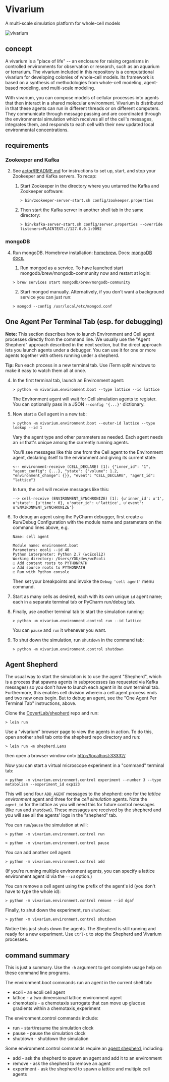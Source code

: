 # Vivarium

A multi-scale simulation platform for whole-cell models

![vivarium](https://user-images.githubusercontent.com/6809431/71849421-dc6b6c80-3086-11ea-932b-f292a9b78177.png)

## concept

A vivarium is a "place of life" -- an enclosure for raising organisms in controlled environments for observation or research, such as an aquarium or terrarium. 
The vivarium included in this repository is a computational vivarium for developing colonies of whole-cell models. 
Its framework is based on a synthesis of methodologies from whole-cell modeling, agent-based modeling, and multi-scale modeling.

With vivarium, you can compose models of cellular processes into agents that then interact in a shared molecular environment. 
Vivarium is distributed in that these agents can run in different threads or on different computers. 
They communicate through message passing and are coordinated through the environmental simulation which receives all of the cell's messages, integrates them, and responds to each cell with their new updated local environmental concentrations. 

## requirements

### Zookeeper and Kafka

2. See [actor/README.md](vivarium/actor/README.md) for instructions to set up, start, and stop your Zookeeper and Kafka servers. To recap:

   1. Start Zookeeper in the directory where you untarred the Kafka and Zookeeper software:

      `> bin/zookeeper-server-start.sh config/zookeeper.properties`

   2. Then start the Kafka server in another shell tab in the same directory:

      `> bin/kafka-server-start.sh config/server.properties --override listeners=PLAINTEXT://127.0.0.1:9092`

### mongoDB
    
4. Run mongoDB. Homebrew installation: [homebrew.](https://github.com/mongodb/homebrew-brew) Docs: [mongoDB docs.](https://docs.mongodb.com/manual/mongo/#start-the-mongo-shell-and-connect-to-mongodb)
    1. Run mongod as a service. To have launched start mongodb/brew/mongodb-community now and restart at login:
    
      `> brew services start mongodb/brew/mongodb-community`

    2. Start mongod manually. Alternatively, if you don't want a background service you can just run:
    
      `> mongod --config /usr/local/etc/mongod.conf`


## One Agent Per Terminal Tab (esp. for debugging)

**Note:** This section describes how to launch Environment and Cell agent processes directly
from the command line. We usually use the "Agent Shepherd" approach described in the next section,
but the direct approach lets you launch agents under a debugger. You can use it for one or more
agents together with others running under a shepherd.

**Tip:** Run each process in a new terminal tab. Use iTerm split windows to make it easy to watch them all at once.

4. In the first terminal tab, launch an Environment agent:

      `> python -m vivarium.environment.boot --type lattice --id lattice`

      The Environment agent will wait for Cell simulation agents to register.
      You can optionally pass in a JSON `--config '{...}'` dictionary.

5. Now start a Cell agent in a new tab:

   `> python -m vivarium.environment.boot --outer-id lattice --type lookup --id 1`

   Vary the agent type and other parameters as needed. Each agent needs an `id` that's unique among the
   currently running agents.

   You'll see messages like this one from the Cell agent to the Environment agent,
   declaring itself to the environment and giving its current state:

   `<-- environment-receive (CELL_DECLARE) [1]: {"inner_id": "1", "agent_config": {...}, "state": {"volume": 1.2, "environment_change": {}}, "event": "CELL_DECLARE", "agent_id": "lattice"}`

   In turn, the cell will receive messages like this:

   `--> cell-receive (ENVIRONMENT_SYNCHRONIZE) [1]: {u'inner_id': u'1', u'state': {u'time': 0}, u'outer_id': u'lattice', u'event': u'ENVIRONMENT_SYNCHRONIZE'}`

6. To debug an agent using the PyCharm debugger, first create a Run/Debug Configuration with the
module name and parameters on the command lines above, e.g.

   ```
   Name: cell agent
   
   Module name: environment.boot
   Parameters: ecoli --id 40
   Python interpreter: Python 2.7 (wcEcoli2)
   Working directory: /Users/YOU/dev/wcEcoli
   ☑︎ Add content roots to PYTHONPATH
   ☑︎ Add source roots to PYTHONPATH
   ☑︎ Run with Python console
   ```

   Then set your breakpoints and invoke the `Debug 'cell agent'` menu command.

6. Start as many cells as desired, each with its own unique `id` agent name; each in a
separate terminal tab or PyCharm run/debug tab.

7. Finally, use another terminal tab to start the simulation running:

   `> python -m vivarium.environment.control run --id lattice`

   You can `pause` and `run` it whenever you want.

8. To shut down the simulation, run `shutdown` in the command tab:

   `> python -m vivarium.environment.control shutdown`

## Agent Shepherd

The usual way to start the simulation is to use the agent "Shepherd", which is a process
that spawns agents in subprocesses (as requested via Kafka messages) so you don't have to
launch each agent in its own terminal tab.
Furthermore, this enables cell division wherein a cell agent process ends and two
new ones begin.
But to debug an agent, see the "One Agent Per Terminal Tab" instructions, above.

Clone the [CovertLab/shepherd](https://github.com/CovertLab/shepherd) repo and run:

   `> lein run`

Use a "vivarium" browser page to view the agents in action. To do this, open another shell
tab onto the shepherd repo directory and run:

   `> lein run -m shepherd.Lens`

then open a browser window onto [http://localhost:33332/](http://localhost:33332/)

Now you can start a virtual microscope experiment in a "command" terminal tab:

   `> python -m vivarium.environment.control experiment --number 3 --type metabolism --experiment_id exp123`

This will send four `ADD_AGENT` messages to the shepherd: one for the _lattice environment_ agent and three for the _cell simulation_ agents. Note the `agent_id` for the lattice as you will need this for future control messages (like `run` and `shutdown`). These messages are received by the shepherd and you will see all the agents' logs in the "shepherd" tab.

You can `run`/`pause` the simulation at will:

   `> python -m vivarium.environment.control run`

   `> python -m vivarium.environment.control pause`

You can add another cell agent:

   `> python -m vivarium.environment.control add`

(If you're running multiple environment agents, you can specify a lattice environment agent id via the `--id` option.)

You can remove a cell agent using the prefix of the agent's id (you don't have to type the whole id):

   `> python -m vivarium.environment.control remove --id dgaf`

Finally, to shut down the experiment, run `shutdown`:

   `> python -m vivarium.environment.control shutdown`

Notice this just shuts down the agents. The Shepherd is still running and ready for a new experiment.
Use `Ctrl-C` to stop the Shepherd and Vivarium processes.

## command summary

This is just a summary.
Use the `-h` argument to get complete usage help on these command line programs.

The environment.boot commands run an agent in the current shell tab:

* ecoli - an ecoli cell agent
* lattice - a two dimensional lattice environment agent
* chemotaxis - a chemotaxis surrogate that can move up glucose gradients within a chemotaxis_experiment

The environment.control commands include:

* run - start/resume the simulation clock
* pause - pause the simulation clock
* shutdown - shutdown the simulation

Some environment.control commands require an [agent shepherd](https://github.com/CovertLab/shepherd), including:

* add - ask the shepherd to spawn an agent and add it to an environment
* remove - ask the shepherd to remove an agent
* experiment - ask the shepherd to spawn a lattice and multiple cell agents
